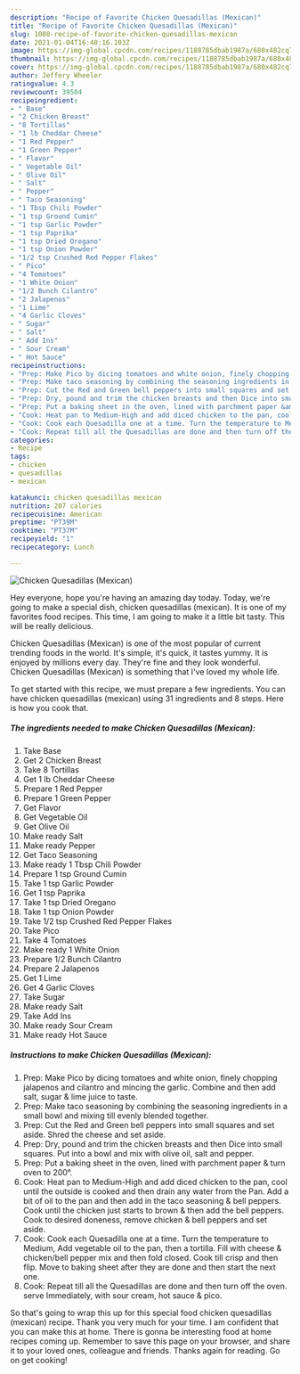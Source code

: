 ```yaml
---
description: "Recipe of Favorite Chicken Quesadillas (Mexican)"
title: "Recipe of Favorite Chicken Quesadillas (Mexican)"
slug: 1008-recipe-of-favorite-chicken-quesadillas-mexican
date: 2021-01-04T16:40:16.103Z
image: https://img-global.cpcdn.com/recipes/1188785dbab1987a/680x482cq70/chicken-quesadillas-mexican-recipe-main-photo.jpg
thumbnail: https://img-global.cpcdn.com/recipes/1188785dbab1987a/680x482cq70/chicken-quesadillas-mexican-recipe-main-photo.jpg
cover: https://img-global.cpcdn.com/recipes/1188785dbab1987a/680x482cq70/chicken-quesadillas-mexican-recipe-main-photo.jpg
author: Jeffery Wheeler
ratingvalue: 4.3
reviewcount: 39504
recipeingredient:
- " Base"
- "2 Chicken Breast"
- "8 Tortillas"
- "1 lb Cheddar Cheese"
- "1 Red Pepper"
- "1 Green Pepper"
- " Flavor"
- " Vegetable Oil"
- " Olive Oil"
- " Salt"
- " Pepper"
- " Taco Seasoning"
- "1 Tbsp Chili Powder"
- "1 tsp Ground Cumin"
- "1 tsp Garlic Powder"
- "1 tsp Paprika"
- "1 tsp Dried Oregano"
- "1 tsp Onion Powder"
- "1/2 tsp Crushed Red Pepper Flakes"
- " Pico"
- "4 Tomatoes"
- "1 White Onion"
- "1/2 Bunch Cilantro"
- "2 Jalapenos"
- "1 Lime"
- "4 Garlic Cloves"
- " Sugar"
- " Salt"
- " Add Ins"
- " Sour Cream"
- " Hot Sauce"
recipeinstructions:
- "Prep: Make Pico by dicing tomatoes and white onion, finely chopping jalapenos and cilantro and mincing the garlic. Combine and then add salt, sugar &amp; lime juice to taste."
- "Prep: Make taco seasoning by combining the seasoning ingredients in a small bowl and mixing till evenly blended together."
- "Prep: Cut the Red and Green bell peppers into small squares and set aside. Shred the cheese and set aside."
- "Prep: Dry, pound and trim the chicken breasts and then Dice into small squares. Put into a bowl and mix with olive oil, salt and pepper."
- "Prep: Put a baking sheet in the oven, lined with parchment paper &amp; turn oven to 200°."
- "Cook: Heat pan to Medium-High and add diced chicken to the pan, cool until the outside is cooked and then drain any water from the Pan. Add a bit of oil to the pan and then add in the taco seasoning &amp; bell peppers. Cook until the chicken just starts to brown &amp; then add the bell peppers. Cook to desired doneness, remove chicken &amp; bell peppers and set aside."
- "Cook: Cook each Quesadilla one at a time. Turn the temperature to Medium, Add vegetable oil to the pan, then a tortilla. Fill with cheese &amp; chicken/bell pepper mix and then fold closed. Cook till crisp and then flip. Move to baking sheet after they are done and then start the next one."
- "Cook: Repeat till all the Quesadillas are done and then turn off the oven. serve Immediately, with sour cream, hot sauce &amp; pico."
categories:
- Recipe
tags:
- chicken
- quesadillas
- mexican

katakunci: chicken quesadillas mexican 
nutrition: 207 calories
recipecuisine: American
preptime: "PT39M"
cooktime: "PT37M"
recipeyield: "1"
recipecategory: Lunch

---
```



![Chicken Quesadillas (Mexican)](https://img-global.cpcdn.com/recipes/1188785dbab1987a/680x482cq70/chicken-quesadillas-mexican-recipe-main-photo.jpg)

Hey everyone, hope you're having an amazing day today. Today, we're going to make a special dish, chicken quesadillas (mexican). It is one of my favorites food recipes. This time, I am going to make it a little bit tasty. This will be really delicious.



Chicken Quesadillas (Mexican) is one of the most popular of current trending foods in the world. It's simple, it's quick, it tastes yummy. It is enjoyed by millions every day. They're fine and they look wonderful. Chicken Quesadillas (Mexican) is something that I've loved my whole life.


To get started with this recipe, we must prepare a few ingredients. You can have chicken quesadillas (mexican) using 31 ingredients and 8 steps. Here is how you cook that.

<!--inarticleads1-->

##### The ingredients needed to make Chicken Quesadillas (Mexican):

1. Take  Base
1. Get 2 Chicken Breast
1. Take 8 Tortillas
1. Get 1 lb Cheddar Cheese
1. Prepare 1 Red Pepper
1. Prepare 1 Green Pepper
1. Get  Flavor
1. Get  Vegetable Oil
1. Get  Olive Oil
1. Make ready  Salt
1. Make ready  Pepper
1. Get  Taco Seasoning
1. Make ready 1 Tbsp Chili Powder
1. Prepare 1 tsp Ground Cumin
1. Take 1 tsp Garlic Powder
1. Get 1 tsp Paprika
1. Take 1 tsp Dried Oregano
1. Take 1 tsp Onion Powder
1. Take 1/2 tsp Crushed Red Pepper Flakes
1. Take  Pico
1. Take 4 Tomatoes
1. Make ready 1 White Onion
1. Prepare 1/2 Bunch Cilantro
1. Prepare 2 Jalapenos
1. Get 1 Lime
1. Get 4 Garlic Cloves
1. Take  Sugar
1. Make ready  Salt
1. Take  Add Ins
1. Make ready  Sour Cream
1. Make ready  Hot Sauce




<!--inarticleads2-->

##### Instructions to make Chicken Quesadillas (Mexican):

1. Prep: Make Pico by dicing tomatoes and white onion, finely chopping jalapenos and cilantro and mincing the garlic. Combine and then add salt, sugar &amp; lime juice to taste.
1. Prep: Make taco seasoning by combining the seasoning ingredients in a small bowl and mixing till evenly blended together.
1. Prep: Cut the Red and Green bell peppers into small squares and set aside. Shred the cheese and set aside.
1. Prep: Dry, pound and trim the chicken breasts and then Dice into small squares. Put into a bowl and mix with olive oil, salt and pepper.
1. Prep: Put a baking sheet in the oven, lined with parchment paper &amp; turn oven to 200°.
1. Cook: Heat pan to Medium-High and add diced chicken to the pan, cool until the outside is cooked and then drain any water from the Pan. Add a bit of oil to the pan and then add in the taco seasoning &amp; bell peppers. Cook until the chicken just starts to brown &amp; then add the bell peppers. Cook to desired doneness, remove chicken &amp; bell peppers and set aside.
1. Cook: Cook each Quesadilla one at a time. Turn the temperature to Medium, Add vegetable oil to the pan, then a tortilla. Fill with cheese &amp; chicken/bell pepper mix and then fold closed. Cook till crisp and then flip. Move to baking sheet after they are done and then start the next one.
1. Cook: Repeat till all the Quesadillas are done and then turn off the oven. serve Immediately, with sour cream, hot sauce &amp; pico.




So that's going to wrap this up for this special food chicken quesadillas (mexican) recipe. Thank you very much for your time. I am confident that you can make this at home. There is gonna be interesting food at home recipes coming up. Remember to save this page on your browser, and share it to your loved ones, colleague and friends. Thanks again for reading. Go on get cooking!

